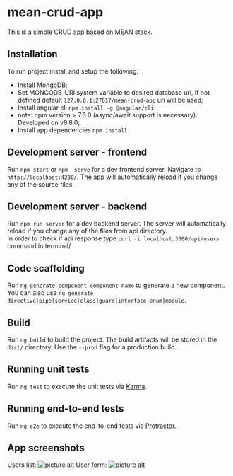 # mean-crud-app

This is a simple CRUD app based on MEAN stack. 

## Installation

To run project install and setup the following:
* Install MongoDB;
* Set MONGODB_URI system variable to desired database uri, if not defined default `127.0.0.1:27017/mean-crud-app` uri will be used;
* Install angular cli `npm install -g @angular/cli`  
* note: npm version > 7.6.0 (async/await support is necessary). Developed on v9.8.0;
* Install app dependencies `npm install`

## Development server - frontend

Run `npm start` or `npm  serve` for a dev frontend server. Navigate to `http://localhost:4200/`. The app will automatically reload if you change any of the source files.

## Development server - backend 

Run `npm run server` for a dev backend server. The server will automatically reload if you change any of the files from api directory.  
In order to check if api response type `curl -i localhost:3000/api/users` command in terminal/

## Code scaffolding

Run `ng generate component component-name` to generate a new component. You can also use `ng generate directive|pipe|service|class|guard|interface|enum|module`.

## Build

Run `ng build` to build the project. The build artifacts will be stored in the `dist/` directory. Use the `--prod` flag for a production build.

## Running unit tests

Run `ng test` to execute the unit tests via [Karma](https://karma-runner.github.io).

## Running end-to-end tests

Run `ng e2e` to execute the end-to-end tests via [Protractor](http://www.protractortest.org/).

## App screenshots

Users list:
![picture alt](http://crud.miwu.pl/crud-list.png "Users list")
User form:
![picture alt](http://crud.miwu.pl/crud-form.png "User form")
